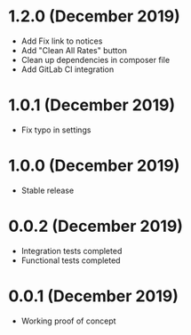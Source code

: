 # 1.2.0 (December 2019)
- Add Fix link to notices
- Add "Clean All Rates" button
- Clean up dependencies in composer file
- Add GitLab CI integration

# 1.0.1 (December 2019)
- Fix typo in settings

# 1.0.0 (December 2019)
- Stable release

# 0.0.2 (December 2019)
- Integration tests completed
- Functional tests completed

# 0.0.1 (December 2019)
- Working proof of concept
